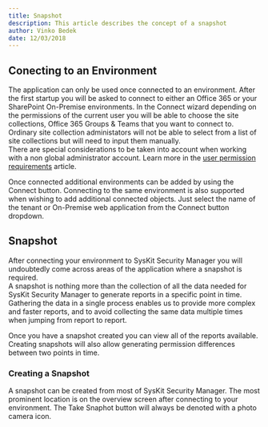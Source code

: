 ```yaml
---
title: Snapshot
description: This article describes the concept of a snapshot
author: Vinko Bedek
date: 12/03/2018
---
```


## Conecting to an Environment
The application can only be used once connected to an environment. After the first startup you will be asked to connect to either an Office 365 or your SharePoint On-Premise environments. In the Connect wizard depending on the permissions of the current user you will be able to choose the site collections, Office 365 Groups & Teams that you want to connect to. Ordinary site collection administators will not be able to select from a list of site collections but will need to input them manually.  
There are special considerations to be taken into account when working with a non global administrator account. Learn more in the [user permission requirements](#internal/requirements/user-permissions-requirements) article.  

Once connected additional environments can be added by using the Connect button. Connecting to the same environment is also supported when wishing to add additional connected objects. Just select the name of the tenant or On-Premise web application from the Connect button dropdown.


## Snapshot
After connecting your environment to SysKit Security Manager you will undoubtedly come across areas of the application where a snapshot is required.  
A snapshot is nothing more than the collection of all the data needed for SysKit Security Manager to generate reports in a specific point in time. Gathering the data in a single process enables us to provide more complex and faster reports, and to avoid collecting the same data multiple times when jumping from report to report.  

Once you have a snapshot created you can view all of the reports available. Creating snapshots will also allow generating permission differences between two points in time.

### Creating a Snapshot
A snapshot can be created from most of SysKit Security Manager. The most prominent location is on the overview screen after connecting to your environment. The Take Snaphot button will always be denoted with a photo camera icon.

